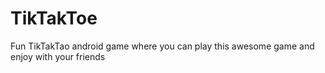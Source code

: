 # TikTakToe

Fun TikTakTao android game where you can play this awesome game and enjoy with your friends

